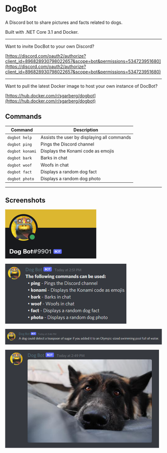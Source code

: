 # DogBot
A Discord bot to share pictures and facts related to dogs.

Built with .NET Core 3.1 and Docker.

---

Want to invite DocBot to your own Discord?

[https://discord.com/oauth2/authorize?client_id=896828930798022657&scope=bot&permissions=534723951680](https://discord.com/oauth2/authorize?client_id=896828930798022657&scope=bot&permissions=534723951680)

---

Want to pull the latest Docker image to host your own instance of DocBot?

[https://hub.docker.com/r/sgarberg/dogbot](https://hub.docker.com/r/sgarberg/dogbot)

## Commands
| Command | Description |
| ------------- | ------------- |
| `dogbot help` | Assists the user by displaying all commands |
| `dogbot ping` | Pings the Discord channel |
| `dogbot konami` | Displays the Konami code as emojis |
| `dogbot bark` | Barks in chat |
| `dogbot woof` | Woofs in chat |
| `dogbot fact` | Displays a random dog fact |
| `dogbot photo` | Displays a random dog photo |

---

## Screenshots

![image](/Documentation/Images/user.png)

![image](/Documentation/Images/help.png)

![image](/Documentation/Images/fact.png)

![image](/Documentation/Images/photo.png)
